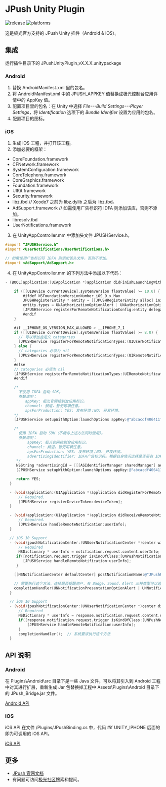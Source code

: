 # JPush Unity Plugin

[![release](https://img.shields.io/badge/release-3.1.0-blue.svg)](https://github.com/jpush/jpush-unity3d-plugin/releases)
[![platforms](https://img.shields.io/badge/platforms-iOS%7CAndroid-green.svg)](https://github.com/jpush/jpush-unity3d-plugin)

这是极光官方支持的 JPush Unity 插件（Android &amp; iOS）。

## 集成

运行插件目录下的 JPushUnityPlugin_vX.X.X.unitypackage

### Android

1. 替换 AndroidManifest.xml 里的包名。
2. 将 AndroidManifest.xml 中的 JPUSH_APPKEY 值替换成极光控制台应用详情中的 AppKey 值。
3. 配置项目里的包名：在 Unity 中选择 *File---Build Settings---Player Settings*，将 *Identification* 选项下的 *Bundle Idenifier* 设置为应用的包名。
4. 配置项目的图标。

### iOS

1. 生成 iOS 工程，并打开该工程。
2. 添加必要的框架：
  - CoreFoundation.framework
  - CFNetwork.framework
  - SystemConfiguration.framework
  - CoreTelephony.framework
  - CoreGraphics.framework
  - Foundation.framework
  - UIKit.framework
  - Security.framework
  - libz.tbd            // Xcode7 之前为 libz.dylib 之后为 libz.tbd。
  - AdSupport.framework // 如需使用广告标识符 IDFA 则添加该库，否则不添加。
  - libresolv.tbd
  - UserNotifications.framework

3. 在 UnityAppController.mm 中添加头文件 JPUSHService.h。

  ```Objective-C
  #import "JPUSHService.h"
  #import <UserNotifications/UserNotifications.h>

  // 如需使用广告标识符 IDFA 则添加该头文件，否则不添加。
  #import <AdSupport/AdSupport.h>
  ```

4. 在 UnityAppController.mm 的下列方法中添加以下代码：

  ```Objective-C
  - (BOOL)application:(UIApplication *)application didFinishLaunchingWithOptions:(NSDictionary *)launchOptions {

      if ([[UIDevice currentDevice].systemVersion floatValue] >= 10.0) {
          #ifdef NSFoundationVersionNumber_iOS_9_x_Max
          JPUSHRegisterEntity * entity = [[JPUSHRegisterEntity alloc] init];
          entity.types = UNAuthorizationOptionAlert | UNAuthorizationOptionBadge | UNAuthorizationOptionSound;
          [JPUSHService registerForRemoteNotificationConfig:entity delegate:self];
          #endif
      }

      #if __IPHONE_OS_VERSION_MAX_ALLOWED > __IPHONE_7_1
      if ([[UIDevice currentDevice].systemVersion floatValue] >= 8.0) {
        // 可以添加自定义 categories
        [JPUSHService registerForRemoteNotificationTypes:(UIUserNotificationTypeBadge | UIUserNotificationTypeSound | UIUserNotificationTypeAlert) categories:nil];
      } else {
        // categories 必须为 nil
        [JPUSHService registerForRemoteNotificationTypes:(UIRemoteNotificationTypeBadge | UIRemoteNotificationTypeSound |  UIRemoteNotificationTypeAlert) categories:nil];
      }
      #else
      // categories 必须为 nil
      [JPUSHService registerForRemoteNotificationTypes:(UIRemoteNotificationTypeBadge | UIRemoteNotificationTypeSound |UIRemoteNotificationTypeAlert) categories:nil];
      #endif

      /*
        不使用 IDFA 启动 SDK。
        参数说明：
           appKey: 极光官网控制台应用标识。
           channel: 频道，暂无可填任意。
           apsForProduction: YES: 发布环境；NO: 开发环境。
      */
      [JPUSHService setupWithOption:launchOptions appKey:@"abcacdf406411fa656ee11c3" channel:@"" apsForProduction:NO];

      /*
        使用 IDFA 启动 SDK（不能与上述方法同时使用）。
        参数说明：
            appKey: 极光官网控制台应用标识。
            channel: 频道，暂无可填任意。
            apsForProduction: YES: 发布环境；NO: 开发环境。
            advertisingIdentifier: IDFA广告标识符。根据自身情况选择是否带有 IDFA 的启动方法，并注释另外一个启动方法。
       */
       NSString *advertisingId = [[[ASIdentifierManager sharedManager] advertisingIdentifier] UUIDString];
       [JPUSHService setupWithOption:launchOptions appKey:@"abcacdf406411fa656ee11c3" channel:@"" apsForProduction:NO SadvertisingIdentifier:advertisingId];

       return YES;
    }

    - (void)application:(UIApplication *)application didRegisterForRemoteNotificationsWithDeviceToken:(NSData *)deviceToken {
        // Required.
        [JPUSHService registerDeviceToken:deviceToken];
    }

    - (void)application:(UIApplication *)application didReceiveRemoteNotification:(NSDictionary *)userInfo {
        // Required.
        [JPUSHService handleRemoteNotification:userInfo];
    }

    // iOS 10 Support
    - (void)jpushNotificationCenter:(UNUserNotificationCenter *)center willPresentNotification:(UNNotification *)notification withCompletionHandler:(void (^)(NSInteger))completionHandler {
        // Required
        NSDictionary * userInfo = notification.request.content.userInfo;
       if([notification.request.trigger isKindOfClass:[UNPushNotificationTrigger class]]) {
          [JPUSHService handleRemoteNotification:userInfo];
       }

      [[NSNotificationCenter defaultCenter] postNotificationName:@"JPushPluginReceiveNotification" object:userInfo];

      // 需要执行这个方法，选择是否提醒用户，有 Badge、Sound、Alert 三种类型可以选择设置
      completionHandler(UNNotificationPresentationOptionAlert | UNNotificationPresentationOptionBadge | UNNotificationPresentationOptionSound);
    }

    // iOS 10 Support
    - (void)jpushNotificationCenter:(UNUserNotificationCenter *)center didReceiveNotificationResponse:(UNNotificationResponse *)response withCompletionHandler:(void (^)())completionHandler {
        // Required
        NSDictionary * userInfo = response.notification.request.content.userInfo;
        if([response.notification.request.trigger isKindOfClass:[UNPushNotificationTrigger class]]) {
            [JPUSHService handleRemoteNotification:userInfo];
        }
        completionHandler();  // 系统要求执行这个方法
    }
  ```

## API 说明

### Android

在 Plugins\Android\src 目录下是一些 Java 文件，可以将其引入到 Android 工程中对其进行扩展，重新生成 Jar 包替换掉工程中 Assets\Plugins\Android 目录下的 JPush_Bridge.jar 文件。

[Android API](/Doc/AndroidAPI.md)

### iOS

iOS API 在文件 /Plugins/JPushBinding.cs 中，代码 #if UNITY_IPHONE 后面的即为可调用的 iOS API。

[iOS API](/Doc/iOSAPI.md)

## 更多

- [JPush 官网文档](http://docs.jiguang.cn/guideline/jpush_guide/)
- 有问题可访问[极光社区](http://community.jpush.cn/)搜索和提问。
